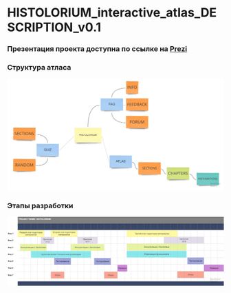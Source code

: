 # HISTOLORIUM_interactive_atlas_DESCRIPTION_v0.1  
### Презентация проекта доступна по ссылке на [Prezi](https://prezi.com/view/FShoEybOwRq82X9HMXfa/) 

### Структура атласа   
![mind map](img/Untitled.jpg)  

### Этапы разработки  
![diagram Gantt](img/DG.jpg)  
